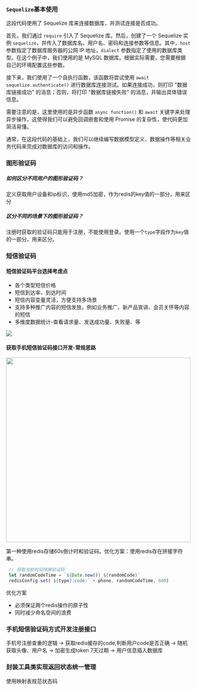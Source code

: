 ### `Sequelize`基本使用

这段代码使用了 Sequelize 库来连接数据库，并测试连接是否成功。

首先，我们通过 `require` 引入了 Sequelize 库。然后，创建了一个 Sequelize 实例 `sequelize`，并传入了数据库名、用户名、密码和连接参数等信息。其中，`host` 参数指定了数据库服务器的公网 IP 地址，`dialect` 参数指定了使用的数据库类型。在这个例子中，我们使用的是 MySQL 数据库。根据实际需要，您需要根据自己的环境配置这些参数。

接下来，我们使用了一个自执行函数，该函数将尝试使用 `await sequelize.authenticate()` 进行数据库连接测试。如果连接成功，则打印 "数据库链接成功" 的消息；否则，将打印 "数据库链接失败" 的消息，并输出具体错误信息。

需要注意的是，这里使用的是异步函数 `async function()` 和 `await` 关键字来处理异步操作，这使得我们可以避免回调嵌套和使用 Promise 的复杂性，使代码更加简洁易懂。

通常，在这段代码的基础上，我们可以继续编写数据模型定义、数据操作等相关业务代码来完成对数据库的访问和操作。

### 图形验证码

##### 如何区分不同用户的图形验证码？

定义获取用户设备和ip标识，使用md5加密，作为redis的key值的一部分，用来区分

##### 区分不同的场景下的图形验证码？

注册时获取的验证码只能用于注册，不能使用登录。使用一个`type`字段作为`key`值的一部分，用来区分。

### 短信验证码

#### 短信验证码平台选择考虑点

- 各个类型短信价格
- 短信到达率、到达时间
- 短信内容变量灵活，方便支持多场景
- 支持多种推广内容的短信发放，例如业务推广、新产品宣讲、会员关怀等内容的短信
- 多维度数据统计-查看请求量、发送成功量、失败量、等

![](C:\Users\mohaixiao\AppData\Roaming\marktext\images\2023-05-07-20-48-55-image.png)

#### 获取手机短信验证码接口开发-常规思路

<img src="file:///C:/Users/mohaixiao/AppData/Roaming/marktext/images/2023-05-07-22-15-11-image.png" title="" alt="" width="503">



第一种使用redis存储60s倒计时和验证码。优化方案：使用redis存在拼接字符串。

```js
 // 获取当前时间拼接验证码
 let randomCodeTime = `${Date.now()}_${randomCode}`
 redisConfig.set(`${type}:code:` + phone, randomCodeTime, 600)
```

优化方案

- 必须保证两个redis操作的原子性
- 同时减少命名空间的浪费

### 手机短信验证码方式开发注册接口

手机号注册查重的逻辑 -> 获取redis缓存的code,判断用户code是否正确 -> 随机获取头像、用户名 -> 加密生成token 7天过期 -> 用户信息插入数据库



### 封装工具类实现返回状态统一管理

使用映射表规范状态码
